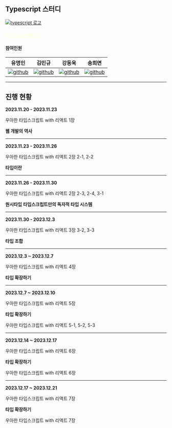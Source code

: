 ## Typescript 스터디

[![typescript 로고](./images/typescriptLogo.png)](https://github.com/myeongin0926)

<h4><a style='color:lightyellow' href='https://polarized-income-39d.notion.site/94033567d184490a8e3bf4cebfa7f425?pvs=4'>스터디 노션 페이지</a></h4>

#### 참여인원

|                                유명인                                 |                              김민규                              |                                              강동욱                                              |                              송희면                               |
| :-------------------------------------------------------------------: | :--------------------------------------------------------------: | :----------------------------------------------------------------------------------------------: | :---------------------------------------------------------------: |
| [![github](./images/githubLogo.png)](https://github.com/myeongin0926) | [![github](./images/githubLogo.png)](https://github.com/cobocho) | [![github](./images/githubLogo.png)](https://github.com/woogie0303https://github.com/woogie0303) | [![github](./images/githubLogo.png)](https://github.com/kiki9323) |

---

## 진행 현황

**2023.11.20 - 2023.11.23**

우아한 타입스크립트 with 리액트 1장

**웹 개발의 역사**

---

**2023.11.23 - 2023.11.26**

우아한 타입스크립트 with 리액트 2장 2-1, 2-2

**타입이란**

---

**2023.11.26 - 2023.11.30**

우아한 타입스크립트 with 리액트 2장 2-3, 2-4, 3-1

**원시타입**
**타입스크립트만의 독자적 타입 시스템**

---

**2023.11.30 - 2023.12.3**

우아한 타입스크립트 with 리액트 3장 3-2, 3-3

**타입 조합**

---

**2023.12.3 ~ 2023.12.7**

우아한 타입스크립트 with 리액트 4장

**타입 확장하기**

---

**2023.12.7 ~ 2023.12.10**

우아한 타입스크립트 with 리액트 5장

**타입 확장하기**

우아한 타입스크립트 with 리액트 5-1, 5-2, 5-3


---

**2023.12.14 ~ 2023.12.17**

우아한 타입스크립트 with 리액트 6장

**타입 확장하기**

우아한 타입스크립트 with 리액트 6장

---

**2023.12.17 ~ 2023.12.21**

우아한 타입스크립트 with 리액트 7장

**타입 확장하기**

우아한 타입스크립트 with 리액트 7장

